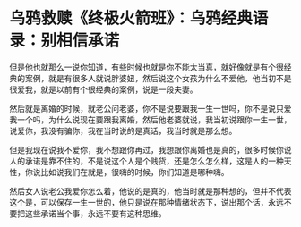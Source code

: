# 乌鸦救赎《终极火箭班》：乌鸦经典语录：别相信承诺

但是他也就那么一说你知道，有些时候也就是你不能太当真，就好像就是有个很经典的案例，就是有很多人就说胖婆妞，然后说这个女孩为什么不爱他，他当初不是很爱我，就是以前有个很经典的案例，说是一段夫妻。

然后就是离婚的时候，就老公问老婆，你不是说要跟我一生一世吗，你不是说只爱我一个吗，为什么说现在要跟我离婚，然后他老婆就说，我当初说跟你一生一世，说爱你，我没有骗你，我在当时说的是真话，我当时就是那么想。

但是我现在说我不爱你，我不想跟你再过，我想跟你离婚也是真的，很多时候你说人的承诺是靠不住的，不是说这个人是个贱货，还是怎么怎么样，这是人的一种天性，你说比如说我们在就是，很嗨的时候，你们知道是哪种嗨。

然后女人说老公我爱你怎么着，他说的是真的，他当时就是那种想的，但并不代表这个是，可以保存一生一世的，他只是说在那种情绪状态下，说出那个话，永远不要把这些承诺当个事，永远不要有这种思维。

